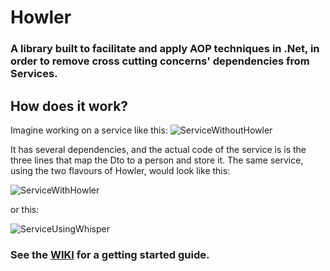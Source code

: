 # Howler
### A library built to facilitate and apply AOP techniques in .Net, in order to remove cross cutting concerns' dependencies from Services.

## How does it work?

Imagine working on a service like this:
![ServiceWithoutHowler](https://user-images.githubusercontent.com/81313844/159101601-4f5de47b-5b56-4c52-8963-6f9076a55c07.png)

It has several dependencies, and the actual code of the service is is the three lines that map the Dto to a person and store it.
The same service, using the two flavours of Howler, would look like this:

![ServiceWithHowler](https://user-images.githubusercontent.com/81313844/159101734-d0895f15-cbe1-4f08-a252-e36fdce8c66c.jpg)

or this:

![ServiceUsingWhisper](https://user-images.githubusercontent.com/81313844/159101882-a7a53b5a-8dae-4a58-8232-e870b84f037a.jpg)

### See the [WIKI](https://github.com/Quaverflow/Howler/wiki) for a getting started guide.
